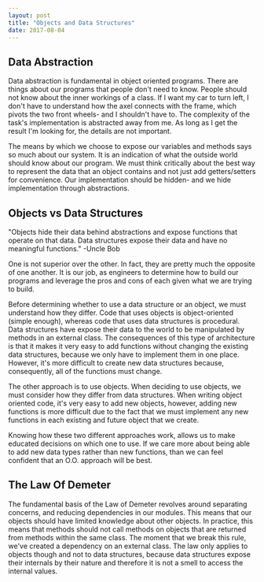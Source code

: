 ```yaml
---
layout: post
title: "Objects and Data Structures"
date: 2017-08-04
---
```


## Data Abstraction

Data abstraction is fundamental in object oriented programs. There are things about
our programs that people don't need to know. People should not know about the inner
workings of a class. If I want my car to turn left, I don't have to understand how
the axel connects with the frame, which pivots the two front wheels- and I shouldn't
have to. The complexity of the task's implementation is abstracted away from me. As
long as I get the result I'm looking for, the details are not important.

The means by which we choose to expose our variables and methods says so much about
our system. It is an indication of what the outside world should know about our
program. We must think critically about the best way to represent the data that an
object contains and not just add getters/setters for convenience. Our implementation
should be hidden- and we hide implementation through abstractions.

## Objects vs Data Structures
"Objects hide their data behind abstractions and expose functions that operate on
that data. Data structures expose their data and have no meaningful functions."
  -Uncle Bob

One is not superior over the other. In fact, they are pretty much the opposite of
one another. It is our job, as engineers to determine how to build our programs and
leverage the pros and cons of each given what we are trying to build.

Before determining whether to use a data structure or an object, we must understand
how they differ. Code that uses objects is object-oriented (simple enough), whereas
code that uses data structures is procedural. Data structures have expose their
data to the world to be manipulated by methods in an external class. The consequences
of this type of architecture is that it makes it very easy to add functions without
changing the existing data structures, because we only have to implement them in one
place. However, it's more difficult to create new data structures because, consequently,
all of the functions must change.

The other approach is to use objects. When deciding to use objects, we must consider
how they differ from data structures. When writing object oriented code, it's very
easy to add new objects, however, adding new functions is more difficult due to
the fact that we must implement any new functions in each existing and future object
that we create.

Knowing how these two different approaches work, allows us to make educated decisions
on which one to use. If we care more about being able to add new data types rather
than new functions, than we can feel confident that an O.O. approach will be best.

## The Law Of Demeter
The fundamental basis of the Law of Demeter revolves around separating concerns, and
reducing dependencies in our modules. This means that our objects should have limited
knowledge about other objects. In practice, this means that methods should not call
methods on objects that are returned from methods within the same class. The moment
that we break this rule, we've created a dependency on an external class. The law
only applies to objects though and not to data structures, because data structures
expose their internals by their nature and therefore it is not a smell to access
the internal values.

